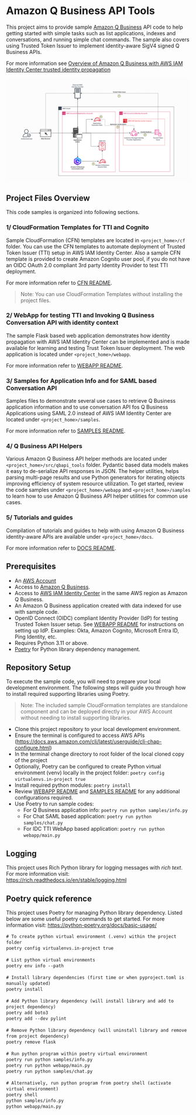 # Amazon Q Business API Tools

This project aims to provide sample [Amazon Q Business](https://console.aws.amazon.com/amazonq/home) API code to help getting started with simple tasks such as list applications, indexes and conversations, and running simple chat commands. The sample also covers using Trusted Token Issuer to implement identity-aware SigV4 signed Q Business APIs.

For more information see [Overview of Amazon Q Business with AWS IAM Identity Center trusted identity propagation](/docs/tutorials/idc/intro-idc-tti.md)

![Trusted Token Issuer Architecture](/docs/images/q-api-tte-arch.png)

## Project Files Overview
This code samples is organized into following sections.

### 1/ CloudFormation Templates for TTI and Cognito
Sample CloudFormation (CFN) templates are located in `<project_home>/cf` folder. You can use the CFN templates to automate deployment of Trusted Token Issuer (TTI) setup in AWS IAM Identity Center. Also a sample CFN template is provided to create Amazon Cognito user pool, if you do not have an OIDC OAuth 2.0 compliant 3rd party Identity Provider to test TTI deployment.

For more information refer to [CFN README](/cf/README.md).

> Note: You can use CloudFormation Templates without installing the project files.

### 2/ WebApp for testing TTI and Invoking Q Business Conversation API with identity context
The sample Flask based web application demonstrates how identity propagation with AWS IAM Identity Center can be implemented and is made available for learning and testing Trust Token Issuer deployment. The web application is located under `<project_home>/webapp`.

For more information refer to [WEBAPP README](/webapp/README.md).

### 3/ Samples for Application Info and for SAML based Conversation API
Samples files to demonstrate several use cases to retrieve Q Business application information and to use conversation API fos Q Business Applications using SAML 2.0 instead of AWS IAM Identity Center are located under `<project_home>/samples`.

For more information refer to [SAMPLES README](/samples/README.md).

### 4/ Q Business API Helpers
Various Amazon Q Business API helper methods are located under `<project_home>/src/qbapi_tools` folder. Pydantic based data models makes it easy to de-serialize API responses in JSON. The helper utilities, helps parsing multi-page results and use Python generators for iterating objects improving efficiency of system resource utilization. To get started, review the code samples under `<project_home>/webapp` and `<project_home>/samples` to learn how to use Amazon Q Business API helper utilities for common use cases.

### 5/ Tutorials and guides
Compilation of tutorials and guides to help with using Amazon Q Business identity-aware APIs are available under `<project_home>/docs`.

For more information refer to [DOCS README](/docs/README.md).

## Prerequisites
* An [AWS Account](https://signin.aws.amazon.com/signin?redirect_uri=https%3A%2F%2Fportal.aws.amazon.com%2Fbilling%2Fsignup%2Fresume&client_id=signup)
* Access to [Amazon Q Business](https://console.aws.amazon.com/amazonq/home).
* Access to [AWS IAM Identity Center](https://aws.amazon.com/iam/identity-center/) in the same AWS region as Amazon Q Business.
* An Amazon Q Business application created with data indexed for use with sample code.
* OpenID Connect (OIDC) compliant Identity Provider (IdP) for testing Trusted Token Issuer setup. See [WEBAPP README](/webapp/README.md) for instructions on setting up IdP. Examples: Okta, Amazon Cognito, Microsoft Entra ID, Ping Identity, etc.
* Requires Python 3.11 or above.
* [Poetry](https://python-poetry.org/) for Python library dependency management.

## Repository Setup
To execute the sample code, you will need to prepare your local development environment. The following steps will guide you through how to install required supporting libraries using Poetry.

> Note: The included sample CloudFormation templates are standalone component and can be deployed directly in your AWS Account without needing to install supporting libraries.

* Clone this project repository to your local development environment.
* Ensure the terminal is configured to access AWS APIs (https://docs.aws.amazon.com/cli/latest/userguide/cli-chap-configure.html)
* In the terminal change directory to root folder of the local cloned copy of the project
* Optionally, Poetry can be configured to create Python virtual environment (venv) locally in the project folder: `poetry config virtualenvs.in-project true`
* Install required python modules: `poetry install`
* Review [WEBAPP README](/webapp/README.md) and [SAMPLES README](/samples/README.md) for any additional configurations required. 
* Use Poetry to run sample codes:
    * For Q Business application info: `poetry run python samples/info.py`
    * For Chat SAML based application: `poetry run python samples/chat.py`
    * For IDC TTI WebApp based application: `poetry run python webapp/main.py`

## Logging
This project uses Rich Python library for logging messages with *rich text*. For more information visit: https://rich.readthedocs.io/en/stable/logging.html

## Poetry quick reference
This project uses Poetry for managing Python library dependency. Listed below are some useful poetry commands to get started. For more information visit: https://python-poetry.org/docs/basic-usage/

```shell
# To create python virtual environment (.venv) within the project folder
poetry config virtualenvs.in-project true

# List python virtual environments
poetry env info --path

# Install library dependencies (first time or when pyproject.toml is manually updated)
poetry install

# Add Python library dependency (will install library and add to project dependency)
poetry add boto3
poetry add --dev pylint

# Remove Python library dependency (will uninstall library and remove from project dependency)
poetry remove flask

# Run python program within poetry virtual environment
poetry run python samples/info.py
poetry run python webapp/main.py
poetry run python samples/chat.py

# Alternatively, run python program from poetry shell (activate virtual environment)
poetry shell
python samples/info.py
python webapp/main.py
```
